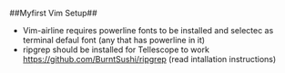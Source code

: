 

##Myfirst Vim Setup##


* Vim-airline requires powerline fonts to be installed and selectec as terminal defaul font (any that has powerline in it)
* ripgrep should be installed for Tellescope to work https://github.com/BurntSushi/ripgrep (read intallation instructions)

